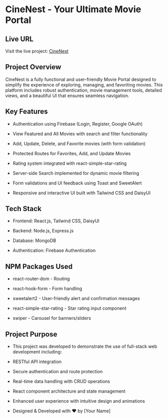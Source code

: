 # CineNest - Your Ultimate Movie Portal

## Live URL
Visit the live project: [CineNest](https://movie-portal-7e5dc.web.app/)

## Project Overview

CineNest is a fully functional and user-friendly Movie Portal designed to simplify the experience of exploring, managing, and favoriting movies. This platform includes robust authentication, movie management tools, detailed views, and a beautiful UI that ensures seamless navigation.

## Key Features

- Authentication using Firebase (Login, Register, Google OAuth)

- View Featured and All Movies with search and filter functionality

- Add, Update, Delete, and Favorite movies (with form validation)

- Protected Routes for Favorites, Add, and Update Movies

- Rating system integrated with react-simple-star-rating

- Server-side Search implemented for dynamic movie filtering

- Form validations and UI feedback using Toast and SweetAlert

- Responsive and interactive UI built with Tailwind CSS and DaisyUI

## Tech Stack

- Frontend: React.js, Tailwind CSS, DaisyUI

- Backend: Node.js, Express.js

- Database: MongoDB

- Authentication: Firebase Authentication

## NPM Packages Used

- react-router-dom - Routing

- react-hook-form - Form handling

- sweetalert2 - User-friendly alert and confirmation messages

- react-simple-star-rating - Star rating input component

- swiper - Carousel for banners/sliders

## Project Purpose

- This project was developed to demonstrate the use of full-stack web development including:

- RESTful API integration

- Secure authentication and route protection

- Real-time data handling with CRUD operations

- React component architecture and state management

- Enhanced user experience with intuitive design and animations

-  Designed & Developed with ❤️ by [Your Name]

